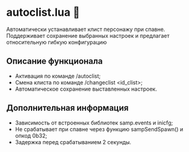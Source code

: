 # autoclist.lua :art:

Автоматически устанавливает клист персонажу при спавне. Поддерживает сохранение выбранных настроек и предлагает относительную гибкую конфигурацию

## Описание функционала
- Активация по команде /autoclist;
- Смена клиста по команде /changeclist <id_clist>;
- Автоматическое сохранение выставленных настроек.

## Дополнительная информация
- Зависимость от встроенных библиотек samp.events и inicfg;
- Не срабатывает при спавне через функцию sampSendSpawn() и опкод 0b32;
- Задержка перед срабатыванием 2 секунды.
